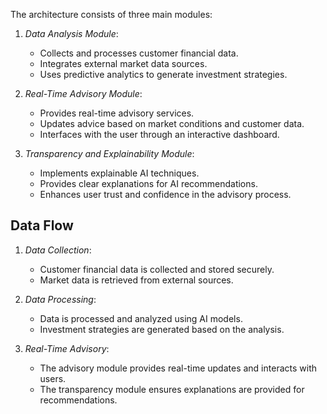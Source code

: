 The architecture consists of three main modules:

1. *Data Analysis Module*:
   - Collects and processes customer financial data.
   - Integrates external market data sources.
   - Uses predictive analytics to generate investment strategies.

2. *Real-Time Advisory Module*:
   - Provides real-time advisory services.
   - Updates advice based on market conditions and customer data.
   - Interfaces with the user through an interactive dashboard.

3. *Transparency and Explainability Module*:
   - Implements explainable AI techniques.
   - Provides clear explanations for AI recommendations.
   - Enhances user trust and confidence in the advisory process.

## Data Flow
1. *Data Collection*: 
   - Customer financial data is collected and stored securely.
   - Market data is retrieved from external sources.

2. *Data Processing*:
   - Data is processed and analyzed using AI models.
   - Investment strategies are generated based on the analysis.

3. *Real-Time Advisory*:
   - The advisory module provides real-time updates and interacts with users.
   - The transparency module ensures explanations are provided for recommendations.